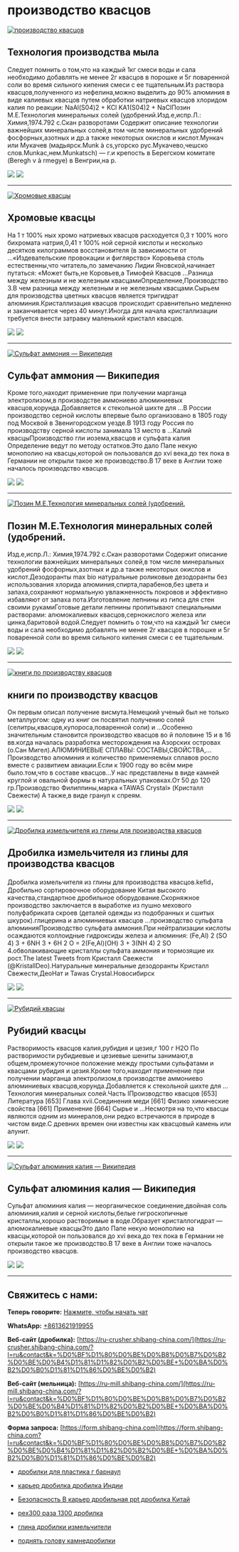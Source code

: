 # производство квасцов

<a href="https://swt.shibang-china.com/?l=ru&img&k=%D0%BF%D1%80%D0%BE%D0%B8%D0%B7%D0%B2%D0%BE%D0%B4%D1%81%D1%82%D0%B2%D0%BE+%D0%BA%D0%B2%D0%B0%D1%81%D1%86%D0%BE%D0%B2" target="_blank">![производство квасцов](http://static.shibang-china.com/all-800x300/965.jpg)</a>

## Технология производства мыла
Следует помнить о том,что на каждый 1кг смеси воды и сала необходимо добавлять не менее 2г квасцов в порошке и 5г поваренной соли во время сильного кипения смеси с ее тщательным.Из раствора квасцов,полученного из нефелина,можно выде&#173;лить до 90% алюминия в виде калиевых квасцов путем обработки натриевых квасцов хлоридом калия по реакции: NaAl(S04)2 + KCl KA1(S04)2 + NaClПозин М.Е.Технология минеральных солей (удобрений.Изд.е,испр.Л.: Химия,1974.792 с.Скан разворотами Содержит описание технологии важнейших минеральных солей,в том числе минеральных удобрений фосфорных,азотных и др.а также некоторых окислов и кислот.Мункач или Мукачев (мадьярск.Munk &#224; cs,угорско рус.Мукачево,чешско слов.Munkac,нем.Munkatsch) — г.и крепость в Берегском комитате (Beregh v &#224; rmegye) в Венгрии,на р.


<a href="https://whatsapp.shibangsoft.com/WhatsApp.php" target="_blank" title="WhatsApp">![](http://static.shibang-china.com/icon/whatsapp.png)</a> <a href="https://swt.shibang-china.com/?l=ru&icon&k=%D0%BF%D1%80%D0%BE%D0%B8%D0%B7%D0%B2%D0%BE%D0%B4%D1%81%D1%82%D0%B2%D0%BE+%D0%BA%D0%B2%D0%B0%D1%81%D1%86%D0%BE%D0%B2" target="_blank">![](http://static.shibang-china.com/icon/chat-ru.png)</a>

---

<a href="https://swt.shibang-china.com/?l=ru&img&k=%D0%BF%D1%80%D0%BE%D0%B8%D0%B7%D0%B2%D0%BE%D0%B4%D1%81%D1%82%D0%B2%D0%BE+%D0%BA%D0%B2%D0%B0%D1%81%D1%86%D0%BE%D0%B2" target="_blank">![Хромовые квасцы](http://static.shibang-china.com/all-800x300/242.jpg)</a>

## Хромовые квасцы
На 1 т 100% ных хромо натриевых квасцов расходуется 0,3 т 100% ного бихромата натрия,0,41 т 100% ной серной кислоты и несколько десятков килограммов восстановителя (в зависимости от …&#171;Издевательские провокации и фиглярство&#187; Коровьева столь естественны,что читатель,по замечанию Лидии Яновской,начинает путаться: &#171;Может быть,не Коровьев,а Тимофей Квасцов …Разница между железным и не железным квасцамиОпределение,Производство 3.В чем разница между железным и не железным квасцами.Сырьем для производства цветных квасцов является тригидрат алюминия.Кристаллизация квасцов происходит сравнительно медленно и заканчивается через 40 минут.Иногда для начала кристаллизации требуется внести затравку маленький кристалл квасцов.


<a href="https://whatsapp.shibangsoft.com/WhatsApp.php" target="_blank" title="WhatsApp">![](http://static.shibang-china.com/icon/whatsapp.png)</a> <a href="https://swt.shibang-china.com/?l=ru&icon&k=%D0%BF%D1%80%D0%BE%D0%B8%D0%B7%D0%B2%D0%BE%D0%B4%D1%81%D1%82%D0%B2%D0%BE+%D0%BA%D0%B2%D0%B0%D1%81%D1%86%D0%BE%D0%B2" target="_blank">![](http://static.shibang-china.com/icon/chat-ru.png)</a>

---

<a href="https://swt.shibang-china.com/?l=ru&img&k=%D0%BF%D1%80%D0%BE%D0%B8%D0%B7%D0%B2%D0%BE%D0%B4%D1%81%D1%82%D0%B2%D0%BE+%D0%BA%D0%B2%D0%B0%D1%81%D1%86%D0%BE%D0%B2" target="_blank">![Сульфат аммония — Википедия](http://static.shibang-china.com/all-800x300/598.jpg)</a>

## Сульфат аммония — Википедия
Кроме того,находит применение при получении марганца электролизом,в производстве аммониево алюминиевых квасцов,корунда.Добавляется к стекольной шихте для …В России производство серной кислоты впервые было организовано в 1805 году под Москвой в Звенигородском уезде.В 1913 году Россия по производству серной кислоты занимала 13 место в …Калий квасцыПроизводство гли иозема,квасцов и сульфата калия Определение ведут по методу остатков.Это дало Папе некую монополию на квасцы,которой он пользовался до xvi века,до тех пока в Германии не открыли такое же производство.В 17 веке в Англии тоже началось производство квасцов.


<a href="https://whatsapp.shibangsoft.com/WhatsApp.php" target="_blank" title="WhatsApp">![](http://static.shibang-china.com/icon/whatsapp.png)</a> <a href="https://swt.shibang-china.com/?l=ru&icon&k=%D0%BF%D1%80%D0%BE%D0%B8%D0%B7%D0%B2%D0%BE%D0%B4%D1%81%D1%82%D0%B2%D0%BE+%D0%BA%D0%B2%D0%B0%D1%81%D1%86%D0%BE%D0%B2" target="_blank">![](http://static.shibang-china.com/icon/chat-ru.png)</a>

---

<a href="https://swt.shibang-china.com/?l=ru&img&k=%D0%BF%D1%80%D0%BE%D0%B8%D0%B7%D0%B2%D0%BE%D0%B4%D1%81%D1%82%D0%B2%D0%BE+%D0%BA%D0%B2%D0%B0%D1%81%D1%86%D0%BE%D0%B2" target="_blank">![Позин М.Е.Технология минеральных солей (удобрений.](http://static.shibang-china.com/all-800x300/74.jpg)</a>

## Позин М.Е.Технология минеральных солей (удобрений.
Изд.е,испр.Л.: Химия,1974.792 с.Скан разворотами Содержит описание технологии важнейших минеральных солей,в том числе минеральных удобрений фосфорных,азотных и др.а также некоторых окислов и кислот.Дезодоранты max bio натуральные роликовые дезодоранты без использования хлорида алюминия,спирта,парабенов,без цвета и запаха,сохраняют нормальную увлажненность покровов и эффективно избавляют от запаха пота.Изготовление лепнины из гипса для стен своими рукамиГотовые детали лепнины пропитывают специальными растворами: алюмокалиевых квасцов,сернокислого железа или цинка,баритовой водой.Следует помнить о том,что на каждый 1кг смеси воды и сала необходимо добавлять не менее 2г квасцов в порошке и 5г поваренной соли во время сильного кипения смеси с ее тщательным.


<a href="https://whatsapp.shibangsoft.com/WhatsApp.php" target="_blank" title="WhatsApp">![](http://static.shibang-china.com/icon/whatsapp.png)</a> <a href="https://swt.shibang-china.com/?l=ru&icon&k=%D0%BF%D1%80%D0%BE%D0%B8%D0%B7%D0%B2%D0%BE%D0%B4%D1%81%D1%82%D0%B2%D0%BE+%D0%BA%D0%B2%D0%B0%D1%81%D1%86%D0%BE%D0%B2" target="_blank">![](http://static.shibang-china.com/icon/chat-ru.png)</a>

---

<a href="https://swt.shibang-china.com/?l=ru&img&k=%D0%BF%D1%80%D0%BE%D0%B8%D0%B7%D0%B2%D0%BE%D0%B4%D1%81%D1%82%D0%B2%D0%BE+%D0%BA%D0%B2%D0%B0%D1%81%D1%86%D0%BE%D0%B2" target="_blank">![книги по производству квасцов](http://static.shibang-china.com/all-800x300/281.jpg)</a>

## книги по производству квасцов
Он первым описал получение висмута.Немецкий ученый был не только металлургом: одну из книг он посвятил получению солей (селитры,квасцов,купороса,поваренной соли) и …Особенно значительным становится производство квасцов во й половине 15 и в 16 вв.когда началась разработка месторождения на Азорских островах (о.Сан Мигел).АЛЮМИНИЕВЫЕ СПЛАВЫ: СОСТАВЫ,СВОЙСТВА,…Производство алюминия и количество применяемых сплавов росло вместе с развитием авиации.Если к 1900 году во всём мире было.том,что в составе квасцов…У нас представлены в виде камней круглой и овальной формы в натуральных упаковках.От 50 до 120 гр.Производство Филиппины,марка &#171;TAWAS Crystal&#187; (Кристалл Свежести) А также,в виде гранул к спреям.


<a href="https://whatsapp.shibangsoft.com/WhatsApp.php" target="_blank" title="WhatsApp">![](http://static.shibang-china.com/icon/whatsapp.png)</a> <a href="https://swt.shibang-china.com/?l=ru&icon&k=%D0%BF%D1%80%D0%BE%D0%B8%D0%B7%D0%B2%D0%BE%D0%B4%D1%81%D1%82%D0%B2%D0%BE+%D0%BA%D0%B2%D0%B0%D1%81%D1%86%D0%BE%D0%B2" target="_blank">![](http://static.shibang-china.com/icon/chat-ru.png)</a>

---

<a href="https://swt.shibang-china.com/?l=ru&img&k=%D0%BF%D1%80%D0%BE%D0%B8%D0%B7%D0%B2%D0%BE%D0%B4%D1%81%D1%82%D0%B2%D0%BE+%D0%BA%D0%B2%D0%B0%D1%81%D1%86%D0%BE%D0%B2" target="_blank">![Дробилка измельчителя из глины для производства квасцов](http://static.shibang-china.com/all-800x300/1500.jpg)</a>

## Дробилка измельчителя из глины для производства квасцов
Дробилка измельчителя из глины для производства квасцов.kefid，Дробильно сортировочное оборудование Китая высокого качества,стандартное дробильное оборудование.Скорняжное производство заключается в выработке из пушно мехового полуфабриката скроев (деталей одежды из подобранных и сшитых шкурок).глицерина и алюминиевых квасцов …производство сульфата алюминияПроизводство сульфата аммония.При нейтрализации кислоты осаждаются коллоидные гидроксиды железа и алюминия: (Fe,Al) 2 (SO 4) 3 + 6NH 3 + 6H 2 O = 2(Fe,Al)(OH) 3 + 3(NH 4) 2 SО 4.обволакивающие кристаллы сульфата аммония и тормозящие их рост.The latest Tweets from Кристалл Свежести (@KristallDeo).Натуральные минеральные дезодоранты Кристалл Свежести,ДеоНат и Tawas Crystal.Новосибирск


<a href="https://whatsapp.shibangsoft.com/WhatsApp.php" target="_blank" title="WhatsApp">![](http://static.shibang-china.com/icon/whatsapp.png)</a> <a href="https://swt.shibang-china.com/?l=ru&icon&k=%D0%BF%D1%80%D0%BE%D0%B8%D0%B7%D0%B2%D0%BE%D0%B4%D1%81%D1%82%D0%B2%D0%BE+%D0%BA%D0%B2%D0%B0%D1%81%D1%86%D0%BE%D0%B2" target="_blank">![](http://static.shibang-china.com/icon/chat-ru.png)</a>

---

<a href="https://swt.shibang-china.com/?l=ru&img&k=%D0%BF%D1%80%D0%BE%D0%B8%D0%B7%D0%B2%D0%BE%D0%B4%D1%81%D1%82%D0%B2%D0%BE+%D0%BA%D0%B2%D0%B0%D1%81%D1%86%D0%BE%D0%B2" target="_blank">![Рубидий квасцы](http://static.shibang-china.com/all-800x300/361.jpg)</a>

## Рубидий квасцы
Растворимость квасцов калия,рубидия и цезия,г 100 г Н2О По растворимости рубидиевые и цезиевые шениты занимают,в общем,промежуточное положение между простыми сульфатами и квасцами рубидия и цезия.Кроме того,находит применение при получении марганца электролизом,в производстве аммониево алюминиевых квасцов,корунда.Добавляется к стекольной шихте для …Технология минеральных солей.Часть IПроизводство квасцов [653] Литература [653] Глава xvii.Соединения меди [661] Физико химические свойства [661] Применение [664] Сырье и …Несмотря на то,что квасцы являются одним из минералов,они редко встречаются в природе в чистом виде.С древних времен они известны как квасцовый камень или алунит.


<a href="https://whatsapp.shibangsoft.com/WhatsApp.php" target="_blank" title="WhatsApp">![](http://static.shibang-china.com/icon/whatsapp.png)</a> <a href="https://swt.shibang-china.com/?l=ru&icon&k=%D0%BF%D1%80%D0%BE%D0%B8%D0%B7%D0%B2%D0%BE%D0%B4%D1%81%D1%82%D0%B2%D0%BE+%D0%BA%D0%B2%D0%B0%D1%81%D1%86%D0%BE%D0%B2" target="_blank">![](http://static.shibang-china.com/icon/chat-ru.png)</a>

---

<a href="https://swt.shibang-china.com/?l=ru&img&k=%D0%BF%D1%80%D0%BE%D0%B8%D0%B7%D0%B2%D0%BE%D0%B4%D1%81%D1%82%D0%B2%D0%BE+%D0%BA%D0%B2%D0%B0%D1%81%D1%86%D0%BE%D0%B2" target="_blank">![Сульфат алюминия калия — Википедия](http://static.shibang-china.com/all-800x300/840.jpg)</a>

## Сульфат алюминия калия — Википедия
Сульфат алюминия калия — неорганическое соединение,двойная соль алюминия,калия и серной кислоты,белые гигроскопичные кристаллы,хорошо растворимые в воде.Образует кристаллогидрат — алюмокалиевые квасцыЭто дало Папе некую монополию на квасцы,которой он пользовался до xvi века,до тех пока в Германии не открыли такое же производство.В 17 веке в Англии тоже началось производство квасцов.

<a href="https://whatsapp.shibangsoft.com/WhatsApp.php" target="_blank" title="WhatsApp">![](http://static.shibang-china.com/icon/whatsapp.png)</a> <a href="https://swt.shibang-china.com/?l=ru&icon&k=%D0%BF%D1%80%D0%BE%D0%B8%D0%B7%D0%B2%D0%BE%D0%B4%D1%81%D1%82%D0%B2%D0%BE+%D0%BA%D0%B2%D0%B0%D1%81%D1%86%D0%BE%D0%B2" target="_blank">![](http://static.shibang-china.com/icon/chat-ru.png)</a>

---
## Свяжитесь с нами:

**Теперь говорите:** [Нажмите, чтобы начать чат](https://swt.shibang-china.com?l=ru&contact&k=%D0%BF%D1%80%D0%BE%D0%B8%D0%B7%D0%B2%D0%BE%D0%B4%D1%81%D1%82%D0%B2%D0%BE+%D0%BA%D0%B2%D0%B0%D1%81%D1%86%D0%BE%D0%B2)

**WhatsApp:**  [+8613621919955](https://whatsapp.shibangsoft.com/WhatsApp.php)

**Веб-сайт (дробилка):** [https://ru-crusher.shibang-china.com/](https://ru-crusher.shibang-china.com/?l=ru&contact&k=%D0%BF%D1%80%D0%BE%D0%B8%D0%B7%D0%B2%D0%BE%D0%B4%D1%81%D1%82%D0%B2%D0%BE+%D0%BA%D0%B2%D0%B0%D1%81%D1%86%D0%BE%D0%B2)

**Веб-сайт (мельница):** [https://ru-mill.shibang-china.com/](https://ru-mill.shibang-china.com/?l=ru&contact&k=%D0%BF%D1%80%D0%BE%D0%B8%D0%B7%D0%B2%D0%BE%D0%B4%D1%81%D1%82%D0%B2%D0%BE+%D0%BA%D0%B2%D0%B0%D1%81%D1%86%D0%BE%D0%B2)

**Форма запроса:** [https://form.shibang-china.com](https://form.shibang-china.com?l=ru&contact&k=%D0%BF%D1%80%D0%BE%D0%B8%D0%B7%D0%B2%D0%BE%D0%B4%D1%81%D1%82%D0%B2%D0%BE+%D0%BA%D0%B2%D0%B0%D1%81%D1%86%D0%BE%D0%B2)

* [дробилки для пластика г барнаул](../113/%D0%B4%D1%80%D0%BE%D0%B1%D0%B8%D0%BB%D0%BA%D0%B8%20%D0%B4%D0%BB%D1%8F%20%D0%BF%D0%BB%D0%B0%D1%81%D1%82%D0%B8%D0%BA%D0%B0%20%D0%B3%20%D0%B1%D0%B0%D1%80%D0%BD%D0%B0%D1%83%D0%BB.md)

* [карьер дробилка дробилка Индии](../113/%D0%BA%D0%B0%D1%80%D1%8C%D0%B5%D1%80%20%D0%B4%D1%80%D0%BE%D0%B1%D0%B8%D0%BB%D0%BA%D0%B0%20%D0%B4%D1%80%D0%BE%D0%B1%D0%B8%D0%BB%D0%BA%D0%B0%20%D0%98%D0%BD%D0%B4%D0%B8%D0%B8.md)

* [Безопасность В карьер дробильная ppt дробилка Китай](../111/%D0%91%D0%B5%D0%B7%D0%BE%D0%BF%D0%B0%D1%81%D0%BD%D0%BE%D1%81%D1%82%D1%8C%20%D0%92%20%D0%BA%D0%B0%D1%80%D1%8C%D0%B5%D1%80%20%D0%B4%D1%80%D0%BE%D0%B1%D0%B8%D0%BB%D1%8C%D0%BD%D0%B0%D1%8F%20ppt%20%D0%B4%D1%80%D0%BE%D0%B1%D0%B8%D0%BB%D0%BA%D0%B0%20%D0%9A%D0%B8%D1%82%D0%B0%D0%B9.md)

* [pex300 раза 1300 дробилка](../115/pex300%20%D1%80%D0%B0%D0%B7%D0%B0%201300%20%D0%B4%D1%80%D0%BE%D0%B1%D0%B8%D0%BB%D0%BA%D0%B0.md)

* [глина дробилки измельчители](../113/%D0%B3%D0%BB%D0%B8%D0%BD%D0%B0%20%D0%B4%D1%80%D0%BE%D0%B1%D0%B8%D0%BB%D0%BA%D0%B8%20%D0%B8%D0%B7%D0%BC%D0%B5%D0%BB%D1%8C%D1%87%D0%B8%D1%82%D0%B5%D0%BB%D0%B8.md)

* [поднять голову камнедробилки](../119/%D0%BF%D0%BE%D0%B4%D0%BD%D1%8F%D1%82%D1%8C%20%D0%B3%D0%BE%D0%BB%D0%BE%D0%B2%D1%83%20%D0%BA%D0%B0%D0%BC%D0%BD%D0%B5%D0%B4%D1%80%D0%BE%D0%B1%D0%B8%D0%BB%D0%BA%D0%B8.md)